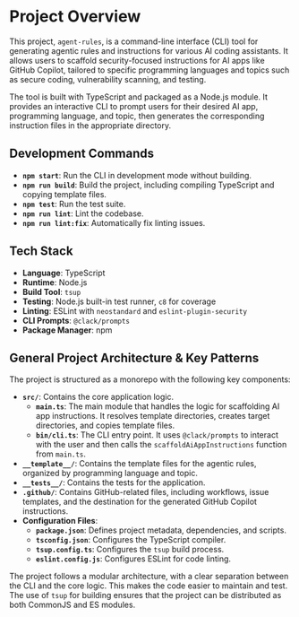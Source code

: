 
# Project Overview

This project, `agent-rules`, is a command-line interface (CLI) tool for generating agentic rules and instructions for various AI coding assistants. It allows users to scaffold security-focused instructions for AI apps like GitHub Copilot, tailored to specific programming languages and topics such as secure coding, vulnerability scanning, and testing.

The tool is built with TypeScript and packaged as a Node.js module. It provides an interactive CLI to prompt users for their desired AI app, programming language, and topic, then generates the corresponding instruction files in the appropriate directory.

## Development Commands

- **`npm start`**: Run the CLI in development mode without building.
- **`npm run build`**: Build the project, including compiling TypeScript and copying template files.
- **`npm test`**: Run the test suite.
- **`npm run lint`**: Lint the codebase.
- **`npm run lint:fix`**: Automatically fix linting issues.

## Tech Stack

- **Language**: TypeScript
- **Runtime**: Node.js
- **Build Tool**: `tsup`
- **Testing**: Node.js built-in test runner, `c8` for coverage
- **Linting**: ESLint with `neostandard` and `eslint-plugin-security`
- **CLI Prompts**: `@clack/prompts`
- **Package Manager**: npm

## General Project Architecture & Key Patterns

The project is structured as a monorepo with the following key components:

- **`src/`**: Contains the core application logic.
  - **`main.ts`**: The main module that handles the logic for scaffolding AI app instructions. It resolves template directories, creates target directories, and copies template files.
  - **`bin/cli.ts`**: The CLI entry point. It uses `@clack/prompts` to interact with the user and then calls the `scaffoldAiAppInstructions` function from `main.ts`.
- **`__template__/`**: Contains the template files for the agentic rules, organized by programming language and topic.
- **`__tests__/`**: Contains the tests for the application.
- **`.github/`**: Contains GitHub-related files, including workflows, issue templates, and the destination for the generated GitHub Copilot instructions.
- **Configuration Files**:
  - **`package.json`**: Defines project metadata, dependencies, and scripts.
  - **`tsconfig.json`**: Configures the TypeScript compiler.
  - **`tsup.config.ts`**: Configures the `tsup` build process.
  - **`eslint.config.js`**: Configures ESLint for code linting.

The project follows a modular architecture, with a clear separation between the CLI and the core logic. This makes the code easier to maintain and test. The use of `tsup` for building ensures that the project can be distributed as both CommonJS and ES modules.